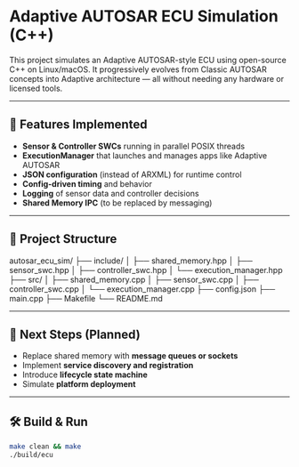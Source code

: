 # Adaptive AUTOSAR ECU Simulation (C++)

This project simulates an Adaptive AUTOSAR-style ECU using open-source C++ on Linux/macOS. It progressively evolves from Classic AUTOSAR concepts into Adaptive architecture — all without needing any hardware or licensed tools.

---

## 🚗 Features Implemented

- **Sensor & Controller SWCs** running in parallel POSIX threads
- **ExecutionManager** that launches and manages apps like Adaptive AUTOSAR
- **JSON configuration** (instead of ARXML) for runtime control
- **Config-driven timing** and behavior
- **Logging** of sensor data and controller decisions
- **Shared Memory IPC** (to be replaced by messaging)

---

## 📁 Project Structure
autosar_ecu_sim/ ├── include/ │ ├── shared_memory.hpp │ ├── sensor_swc.hpp │ ├── controller_swc.hpp │ └── execution_manager.hpp ├── src/ │ ├── shared_memory.cpp │ ├── sensor_swc.cpp │ ├── controller_swc.cpp │ └── execution_manager.cpp ├── config.json ├── main.cpp ├── Makefile └── README.md


---

## 🧩 Next Steps (Planned)

- Replace shared memory with **message queues or sockets**
- Implement **service discovery and registration**
- Introduce **lifecycle state machine**
- Simulate **platform deployment**

---

## 🛠 Build & Run

```bash
make clean && make
./build/ecu
